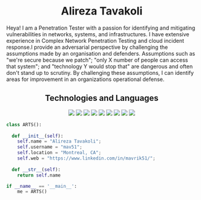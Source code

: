 <h1 align="center">
  <b>Alireza Tavakoli</b>
</h1>  

Heya! I am a Penetration Tester with a passion for identifying and mitigating vulnerabilities in networks, systems, and infrastructures. I have extensive experience in Complex Network Penetration Testing and cloud incident response.I provide an adversarial perspective by challenging the assumptions made by an organisation and defenders.  Assumptions such as "we're secure because we patch"; "only X number of people can access that system"; and "technology Y would stop that" are dangerous and often don't stand up to scrutiny.  By challenging these assumptions, I can identify areas for improvement in an organizations operational defense.


  <h2 align="center">
 Technologies and Languages 
</h2>
<p>
<div align="center">
  <img src="https://img.shields.io/badge/Cisco-IOS-green">
  <img src="https://img.shields.io/badge/Ansible-IOS-yellowgreen">
  <img src="https://img.shields.io/badge/Python-IOS-red">
  <img src="https://img.shields.io/badge/Raspberry PI-yellow">
  <img src="https://img.shields.io/badge/C2-cobaltstrike | Covenant -brightgreen">
  <img src="https://img.shields.io/badge/arduino|teensy-lightgrey">
  <img src="https://img.shields.io/badge/Azure-GraphQL-lightgrey">
  <img src="https://img.shields.io/badge/Azure-AAD-orange">
  <img src="https://img.shields.io/badge/Splunk-FX-green">
</div>
</p>

```python
class ARTS():
    
  def __init__(self):
    self.name = "Alireza Tavakoli";
    self.username = "mav51";
    self.location = "Montreal, CA";
    self.web = "https://www.linkedin.com/in/mavrik51/";
  
  def __str__(self):
    return self.name

if __name__ == '__main__':
    me = ARTS()
```

